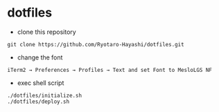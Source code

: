 # dotfiles

- clone this repository
```
git clone https://github.com/Ryotaro-Hayashi/dotfiles.git
```

- change the font

`iTerm2 → Preferences → Profiles → Text and set Font to MesloLGS NF`

- exec shell script
```
./dotfiles/initialize.sh
./dotfiles/deploy.sh
```
